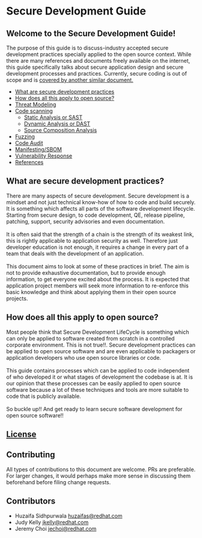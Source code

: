 # Secure Development Guide

## Welcome to the Secure Development Guide!

The purpose of this guide is to discuss-industry accepted secure development practices specially applied to the open source context. While there are many references and documents freely available on the internet, this guide specifically talks about secure application design and secure development processes and practices. Currently, secure coding is out of scope and is [covered by another similar document.](https://docs.fedoraproject.org/en-US/defensive-coding/)


- [What are secure development practices](#what-are-secure-developement-practices)
- [How does all this apply to open source?](#how-does-all-this-apply-to-open-source)
- [Threat Modeling](threat-modeling/#threat-modeling)
- [Code scanning](code-scanning)
  - [Static Analysis or SAST](code-scanning/sast.md)
  - [Dynamic Analysis or DAST](code-scanning/dast.md)
  - [Source Composition Analysis](code-scanning/sca.md)
- [Fuzzing](fuzzing)
- [Code Audit](code-audit)
- [Manifesting/SBOM](manifest)
- [Vulnerability Response](vuln)
- [References](refs)

## What are secure development practices?
There are many aspects of secure development. Secure development is a mindset and not just technical know-how of how to code and build securely. It is something which affects all parts of the software development lifecycle. Starting from secure design, to code development, QE, release pipeline, patching, support, security advisories and even documentation. \
\
It is often said that the strength of a chain is the strength of its weakest link, this is rightly applicable to application security as well. Therefore just developer education is not enough, it requires a change in every part of a team that deals with the development of an application.\
\
This document aims to look at some of these practices in brief. The aim is not to provide exhaustive documentation, but to provide enough information, to get everyone excited about the process. It is expected that application project members will seek more information to re-enforce this basic knowledge and think about applying them in their open source projects.

## How does all this apply to open source?
Most people think that Secure Development LifeCycle is something which can only be applied to software created from scratch in a controlled corporate environment. This is not true!!. Secure development practices can be applied to open source software and are even applicable to packagers or application developers who use open source libraries or code.\
\
This guide contains processes which can be applied to code independent of who developed it or what stages of development the codebase is at. It is our opinion that these processes can be easily applied to open source software because a lot of these techniques and tools are more suitable to code that is publicly available.\
\
So buckle up!! And get ready to learn secure software development for open source software!!

## [License](license)

## Contributing
All types of contributions to this document are welcome. PRs are preferable. For larger changes, it would perhaps make more sense in discussing them beforehand before filing change requests.

## Contributors
- Huzaifa Sidhpurwala <huzaifas@redhat.com>
- Judy Kelly <jkelly@redhat.com>
- Jeremy Choi <jechoi@redhat.com>
